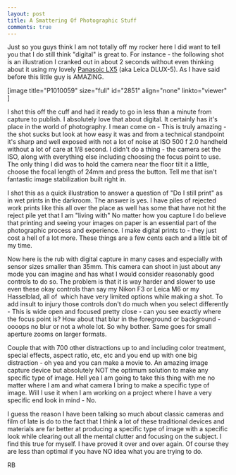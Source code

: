 ```yaml
---
layout: post
title: A Smattering Of Photographic Stuff
comments: true
---
```

Just so you guys think I am not totally off my rocker here I did want to tell you that I do still think "digital" is great to. For instance - the following shot is an illustration I cranked out in about 2 seconds without even thinking about it using my lovely <a href="http://www.amazon.com/gp/product/B003WJR69E?ie=UTF8&amp;tag=rbde-20&amp;linkCode=as2&amp;camp=1789&amp;creative=390957&amp;creativeASIN=B003WJR69E">Panasoic LX5</a> (aka Leica DLUX-5). As I have said before this little guy is AMAZING.

[image title="P1010059" size="full" id="2851" align="none" linkto="viewer" ]

I shot this off the cuff and had it ready to go in less than a minute from capture to publish. I absolutely love that about digital. It certainly has it's place in the world of photography. I mean come on - This is truly amazing - the shot sucks but look at how easy it was and from a technical standpoint it's sharp and well exposed with not a lot of noise at ISO 500 f 2.0 handheld without a lot of care at 1/8 second. I didn't do a thing - the camera set the ISO, along with everything else including choosing the focus point to use. The only thing I did was to hold the camera near the floor tilt it a little, choose the focal length of 24mm and press the button. Tell me that isn't fantastic image stabilization built right in.

I shot this as a quick illustration to answer a question of "Do I still print" as in wet prints in the darkroom. The answer is yes. I have piles of rejected work prints like this all over the place as well has some that have not hit the reject pile yet that I am "living with" No matter how you capture I do believe that printing and seeing your images on paper is an essential part of the photographic process and experience. I make digital prints to - they just cost a hell of a lot more. These things are a few cents each and a little bit of my time.

Now here is the rub with digital capture in many cases and especially with sensor sizes smaller than 35mm. This camera can shoot in just about any mode you can imagine and has what I would consider reasonably good controls to do so. The problem is that it is way harder and slower to use even these okay controls than say my Nikon F3 or Leica M6 or my Hasselblad, all of  which have very limited options while making a shot. To add insult to injury those controls don't do much when you select differently - This is wide open and focused pretty close - can you see exactly where the focus point is? How about that blur in the foreground or background - oooops no blur or not a whole lot. So why bother. Same goes for small aperture zooms on larger formats.

Couple that with 700 other distractions up to and including color treatment, special effects, aspect ratio, etc, etc and you end up with one big distraction - oh yea and you can make a movie to. An amazing image capture device but absolutely NOT the optimum solution to make any specific type of image. Hell yea I am going to take this thing with me no matter where I am and what camera I bring to make a specific type of image. Will I use it when I am working on a project where I have a very specific end look in mind - No.

I guess the reason I have been talking so much about classic cameras and film of late is do to the fact that I think a lot of these traditional devices and materials are far better at producing a specific type of image with a specific look while clearing out all the mental clutter and focusing on the subject. I find this true for myself. I have proved it over and over again. Of course they are less than optimal if you have NO idea what you are trying to do.

RB